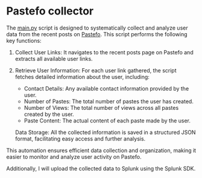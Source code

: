 # Pastefo collector

The [main.py](https://github.com/kaykRodr1gu3s/data-leak-monitoring/blob/main/Pastefo/main.py) script is designed to systematically collect and analyze user data from the recent posts on [Pastefo](https://paste.fo/recent). This script performs the following key functions:

 1. Collect User Links: It navigates to the recent posts page on Pastefo and extracts all available user links.
 2. Retrieve User Information: For each user link gathered, the script fetches detailed information about the user, including:

    + Contact Details: Any available contact information provided by the user.
    + Number of Pastes: The total number of pastes the user has created.
    + Number of Views: The total number of views across all pastes created by the user.
    + Paste Content: The actual content of each paste made by the user.

    Data Storage: All the collected information is saved in a structured JSON format, facilitating easy access and further analysis.

This automation ensures efficient data collection and organization, making it easier to monitor and analyze user activity on Pastefo.

Additionally, I will upload the collected data to Splunk using the Splunk SDK.
